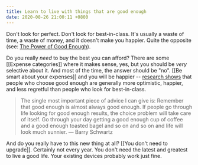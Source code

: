 ```yaml
---
title: Learn to live with things that are good enough
date: 2020-08-26 21:00:11 +0800
---
```


Don't look for perfect. Don't look for best-in-class. It's usually a waste of time, a waste of money, and it doesn't make you happier. Quite the opposite (see: [The Power of Good Enough](https://www.theatlantic.com/health/archive/2015/03/the-power-of-good-enough/387388/)).

Do you really *need* to buy the best you can afford? There are some [[Expense categories]] where it makes sense, yes, but you should be *very* selective about it. And most of the time, the answer should be "no". [[Be smart about your expenses]] and you will be happier -- [research shows](https://www.bakadesuyo.com/2015/02/how-to-find-happiness/) that people who choose good enough are generally more optimistic, happier, and less regretful than people who look for best-in-class.

> The single most important piece of advice I can give is: Remember that good enough is almost always good enough. If people go through life looking for good enough results, the choice problem will take care of itself. Go through your day getting a good enough cup of coffee and a good enough toasted bagel and so on and so on and life will look much sunnier. 
— Barry Schwartz

And do you really have to this new thing at all? [[You don't need to upgrade]]. Certainly not every year. You don't need the latest and greatest to live a good life. Your existing devices probably work just fine.